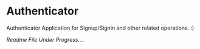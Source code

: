# Authenticator

Authenticator Application for Signup/Signin and other related operations. :)

_*Readme File Under Progress....*_

